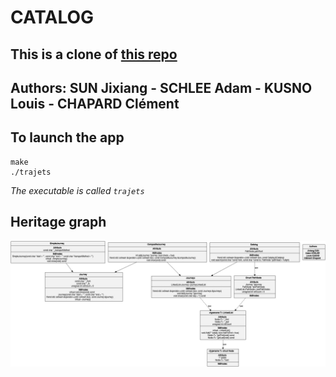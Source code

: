 # CATALOG

## This is a clone of [this repo](https://github.com/Snownamida/Cpp-TP2)

## Authors:  SUN Jixiang - SCHLEE Adam - KUSNO Louis - CHAPARD Clément

## To launch the app

```console
make
./trajets
```
*The executable is called `trajets`*

## Heritage graph

![Heritage Graph](GrapheHeritage.jpg)

